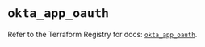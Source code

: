# `okta_app_oauth`

Refer to the Terraform Registry for docs: [`okta_app_oauth`](https://registry.terraform.io/providers/okta/okta/4.20.0/docs/resources/app_oauth).
